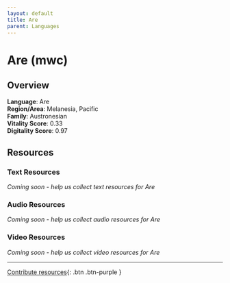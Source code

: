 ```yaml
---
layout: default
title: Are
parent: Languages
---
```


# Are (mwc)

## Overview

**Language**: Are  
**Region/Area**: Melanesia, Pacific  
**Family**: Austronesian  
**Vitality Score**: 0.33  
**Digitality Score**: 0.97  

## Resources

### Text Resources
*Coming soon - help us collect text resources for Are*

### Audio Resources
*Coming soon - help us collect audio resources for Are*

### Video Resources
*Coming soon - help us collect video resources for Are*

---

[Contribute resources](https://fairtrain.github.io/){: .btn .btn-purple }

